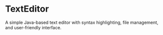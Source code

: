 # TextEditor
A simple Java-based text editor with syntax highlighting, file management, and user-friendly interface.

